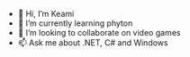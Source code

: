 - 👋 Hi, I’m Keami
- 🌱 I’m currently learning phyton
- 💞️ I’m looking to collaborate on video games
- 📫 Ask me about .NET, C# and Windows

<!---
keamiii/keamiii is a ✨ special ✨ repository because its `README.md` (this file) appears on your GitHub profile.
You can click the Preview link to take a look at your changes.
--->
